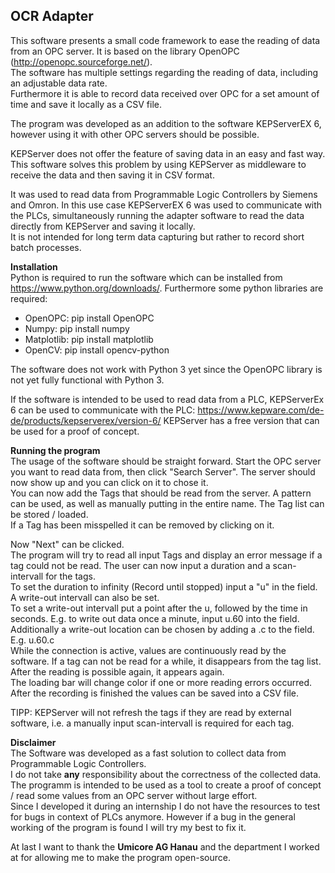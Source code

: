 
**OCR Adapter**
-----------------
This software presents a small code framework to ease the reading of data from an OPC server. 
It is based on the library OpenOPC (<http://openopc.sourceforge.net/>).\
The software has multiple settings regarding the reading of data, including an adjustable data rate.\
Furthermore it is able to record data received over OPC for a set amount of time and save it locally as a CSV file.

The program was developed as an addition to the software KEPServerEX 6, however using it with other OPC servers should be possible.

KEPServer does not offer the feature of saving data in an easy and fast way.\
This software solves this problem by using KEPServer as middleware to receive the data and then saving it in CSV format.

It was used to read data from Programmable Logic Controllers by Siemens and Omron. 
In this use case KEPServerEX 6 was used to communicate with the PLCs, simultaneously running the adapter software to read the data directly from KEPServer and saving it locally.\
It is not intended for long term data capturing but rather to record short batch processes. 

**Installation**\
Python is required to run the software which can be installed from <https://www.python.org/downloads/>.
Furthermore some python libraries are required:
- OpenOPC: pip install OpenOPC 
- Numpy: pip install numpy
- Matplotlib: pip install matplotlib
- OpenCV: pip install opencv-python

The software does not work with Python 3 yet since the OpenOPC library is not yet fully functional with Python 3.

If the software is intended to be used to read data from a PLC, KEPServerEx 6 can be used to communicate with the PLC: <https://www.kepware.com/de-de/products/kepserverex/version-6/>
KEPServer has a free version that can be used for a proof of concept.

**Running the program**\
The usage of the software should be straight forward. 
Start the OPC server you want to read data from, then click "Search Server". 
The server should now show up and you can click on it to chose it.\
You can now add the Tags that should be read from the server. 
A pattern can be used, as well as manually putting in the entire name.
The Tag list can be stored / loaded.\
If a Tag has been misspelled it can be removed by clicking on it.

Now "Next" can be clicked.\
The program will try to read all input Tags and display an error message if a tag could not be read.
The user can now input a duration and a scan-intervall for the tags.\
To set the duration to infinity (Record until stopped) input a "u" in the field.
A write-out intervall can also be set.\
To set a write-out intervall put a point after the u, followed by the time in seconds.
E.g. to write out data once a minute, input u.60 into the field.\
Additionally a write-out location can be chosen by adding a .c to the field.\
E.g. u.60.c\
While the connection is active, values are continuously read by the software.
If a tag can not be read for a while, it disappears from the tag list. 
After the reading is possible again, it appears again.\
The loading bar will change color if one or more reading errors occurred.\
After the recording is finished the values can be saved into a CSV file.

TIPP: KEPServer will not refresh the tags if they are read by external software, i.e. a manually input scan-intervall is required for each tag.

**Disclaimer**\
The Software was developed as a fast solution to collect data from Programmable Logic Controllers.\
I do not take **any** responsibility about the correctness of the collected data. 
The programm is intended to be used as a tool to create a proof of concept / read some values from an OPC server without large effort.\
Since I developed it during an internship I do not have the resources to test for bugs in context of PLCs anymore.
However if a bug in the general working of the program is found I will try my best to fix it.

At last I want to thank the **Umicore AG Hanau** and the department I worked at for allowing me to make the program open-source.  



